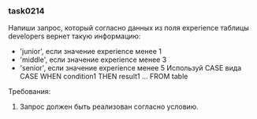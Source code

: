 
### task0214

Напиши запрос, который согласно данных из поля experience таблицы developers вернет такую информацию:
- &#39;junior&#39;, если значение experience менее 1
- &#39;middle&#39;, если значение experience менее 3
- &#39;senior&#39;, если значение experience менее 5
Используй CASE вида CASE WHEN condition1 THEN result1 ... FROM table


Требования:
1.	Запрос должен быть реализован согласно условию.


